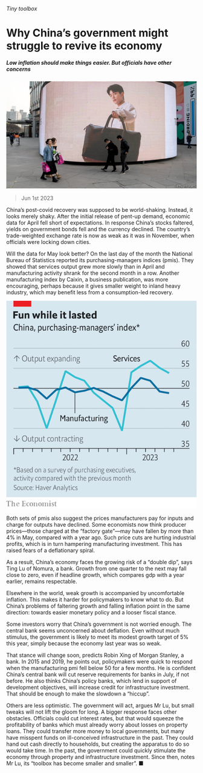 ###### Tiny toolbox

# Why China’s government might struggle to revive its economy 

##### Low inflation should make things easier. But officials have other concerns 

![image](images/20230603_FNP503.jpg) 

> Jun 1st 2023 

China’s post-covid recovery was supposed to be world-shaking. Instead, it looks merely shaky. After the initial release of pent-up demand, economic data for April fell short of expectations. In response China’s stocks faltered, yields on government bonds fell and the currency declined. The country’s trade-weighted exchange rate is now as weak as it was in November, when officials were locking down cities. 

Will the data for May look better? On the last day of the month the National Bureau of Statistics reported its purchasing-managers indices (pmis). They showed that services output grew more slowly than in April and manufacturing activity shrank for the second month in a row. Another manufacturing index by Caixin, a business publication, was more encouraging, perhaps because it gives smaller weight to inland heavy industry, which may benefit less from a consumption-led recovery. 

![image](images/20230603_FNC387.png) 


Both sets of pmis also suggest the prices manufacturers pay for inputs and charge for outputs have declined. Some economists now think producer prices—those charged at the “factory gate”—may have fallen by more than 4% in May, compared with a year ago. Such price cuts are hurting industrial profits, which is in turn hampering manufacturing investment. This has raised fears of a deflationary spiral.

As a result, China’s economy faces the growing risk of a “double dip”, says Ting Lu of Nomura, a bank. Growth from one quarter to the next may fall close to zero, even if headline growth, which compares gdp with a year earlier, remains respectable.

Elsewhere in the world, weak growth is accompanied by uncomfortable inflation. This makes it harder for policymakers to know what to do. But China’s problems of faltering growth and falling inflation point in the same direction: towards easier monetary policy and a looser fiscal stance. 

Some investors worry that China’s government is not worried enough. The central bank seems unconcerned about deflation. Even without much stimulus, the government is likely to meet its modest growth target of 5% this year, simply because the economy last year was so weak. 

That stance will change soon, predicts Robin Xing of Morgan Stanley, a bank. In 2015 and 2019, he points out, policymakers were quick to respond when the manufacturing pmi fell below 50 for a few months. He is confident China’s central bank will cut reserve requirements for banks in July, if not before. He also thinks China’s policy banks, which lend in support of development objectives, will increase credit for infrastructure investment. That should be enough to make the slowdown a “hiccup”.

Others are less optimistic. The government will act, argues Mr Lu, but small tweaks will not lift the gloom for long. A bigger response faces other obstacles. Officials could cut interest rates, but that would squeeze the profitability of banks which must already worry about losses on property loans. They could transfer more money to local governments, but many have misspent funds on ill-conceived infrastructure in the past. They could hand out cash directly to households, but creating the apparatus to do so would take time. In the past, the government could quickly stimulate the economy through property and infrastructure investment. Since then, notes Mr Lu, its “toolbox has become smaller and smaller”. ■


